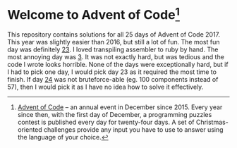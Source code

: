 # Welcome to Advent of Code[^aoc]

This repository contains solutions for all 25 days of Advent of Code 2017. This year was
slightly easier than 2016, but still a lot of fun. The most fun day was definitely
[23](https://github.com/ceribe/advent-of-code-2017/tree/master/23). I loved transpiling
assembler to ruby by hand. The most annoying day was [3](https://github.com/ceribe/advent-of-code-2017/tree/master/3).
It was not exactly hard, but was tedious and the code I wrote looks horrible. None of the days were exceptionally hard,
but if I had to pick one day, I would pick day 23 as it required the most time to finish. If day
[24](https://github.com/ceribe/advent-of-code-2017/tree/master/24) was not bruteforce-able (eg. 100 components instead of 57),
then I would pick it as I have no idea how to solve it effectively.

[^aoc]:
    [Advent of Code][aoc] – an annual event in December since 2015.
    Every year since then, with the first day of December, a programming puzzles contest is published every day for twenty-four days.
    A set of Christmas-oriented challenges provide any input you have to use to answer using the language of your choice.

[aoc]: https://adventofcode.com
